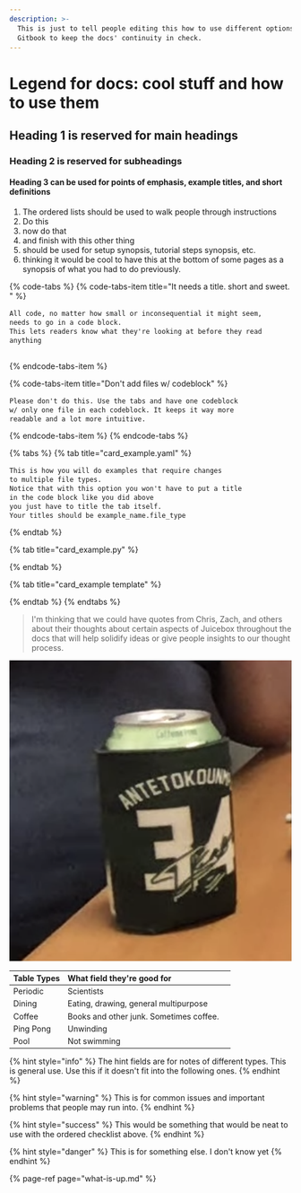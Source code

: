 ```yaml
---
description: >-
  This is just to tell people editing this how to use different options within
  Gitbook to keep the docs' continuity in check.
---
```


# Legend for docs: cool stuff and how to use them

## Heading 1 is reserved for main headings 

### Heading 2 is reserved for subheadings

#### Heading 3 can be used for points of emphasis, example titles, and short definitions

1. The ordered lists should be used to walk people through instructions
2. Do this
3. now do that
4. and finish with this other thing
5. should be used for setup synopsis, tutorial steps synopsis, etc. 
6. thinking it would be cool to have this at the bottom of some pages as a synopsis of what you had to do previously.

{% code-tabs %}
{% code-tabs-item title="It needs a title. short and sweet. " %}
```text
All code, no matter how small or inconsequential it might seem,
needs to go in a code block.
This lets readers know what they're looking at before they read anything


```
{% endcode-tabs-item %}

{% code-tabs-item title="Don\'t add files w/ codeblock" %}
```
Please don't do this. Use the tabs and have one codeblock 
w/ only one file in each codeblock. It keeps it way more 
readable and a lot more intuitive. 

```
{% endcode-tabs-item %}
{% endcode-tabs %}

{% tabs %}
{% tab title="card\_example.yaml" %}
```text
This is how you will do examples that require changes
to multiple file types.
Notice that with this option you won't have to put a title
in the code block like you did above
you just have to title the tab itself.
Your titles should be example_name.file_type
```
{% endtab %}

{% tab title="card\_example.py" %}

{% endtab %}

{% tab title="card\_example template" %}

{% endtab %}
{% endtabs %}

> I'm thinking that we could have quotes from Chris, Zach, and others about their thoughts about certain aspects of Juicebox throughout the docs that will help solidify ideas or give people insights to our thought process.

![Pictures should have captions if they&apos;re pertinent. All images should be aligned center, which is default.](../.gitbook/assets/screen-shot-2019-10-17-at-2.56.26-pm.png)

| Table Types | What field they're good for |  |
| :--- | :--- | :--- |
| Periodic | Scientists |  |
| Dining | Eating, drawing, general multipurpose |  |
| Coffee | Books and other junk. Sometimes coffee. |  |
| Ping Pong | Unwinding |  |
| Pool | Not swimming |  |

{% hint style="info" %}
The hint fields are for notes of different types. This is general use. Use this if it doesn't fit into the following ones.
{% endhint %}

{% hint style="warning" %}
This is for common issues and important problems that people may run into.
{% endhint %}

{% hint style="success" %}
This would be something that would be neat to use with the ordered checklist above. 
{% endhint %}

{% hint style="danger" %}
This is for something else. I don't know yet
{% endhint %}

{% page-ref page="what-is-up.md" %}

